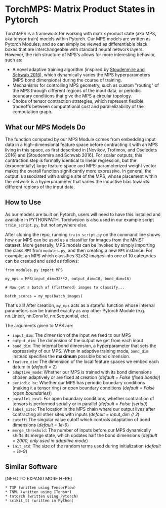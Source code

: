 # TorchMPS: Matrix Product States in Pytorch

TorchMPS is a framework for working with matrix product state (aka MPS, 
aka tensor train) models within Pytorch. Our MPS models are written 
as Pytorch Modules, and so can simply be viewed as differentiable black 
boxes that are interchangeable with standard neural network layers. However, 
the rich structure of MPS's allows for more interesting behavior, such as:

 * A novel adaptive training algorithm (inspired by [Stoudenmire and Schwab 2016][S&S]),
   which dynamically varies the MPS hyperparameters (MPS bond dimensions) during 
   the course of training.
 * Mechanisms for controlling MPS geometry, such as custom "routing" of the MPS 
   through different regions of the input data, or periodic boundary conditions 
   that give the MPS a circular topology.
 * Choice of tensor contraction strategies, which represent flexible tradeoffs 
   between computational cost and parallelizability of the computation graph.

## What our MPS Models Do

The function computed by our MPS Module comes from embedding 
input data in a high-dimensional feature space before contracting it with an 
MPS living in this space, as first described in [Novikov, Trofimov, and Oseledets 2016] 
and [Stoudenmire and Schwab 2016]. For scalar outputs, this contraction step is
formally identical to linear regression, but the (exponentially) large feature space and
MPS-parameterized weight vector makes the overall function significantly more
expressive. In general, the output is associated with a single site of the MPS,
whose placement within the network is a hyperparameter that varies the inductive
bias towards different regions of the input data.

## How to Use

As our models are built on Pytorch, users will need to have this installed and
available in PYTHONPATH. Torchvision is also used in our example script 
`train_script.py`, but not anywhere else.

After cloning the repo, running `train_script.py` on the command
line shows how our MPS can be used as a classifier for images from the MNIST dataset. 
More generally, MPS models can be invoked by simply importing 
the class `MPS` from `modules.py`, and then creating a new `MPS` instance. For 
example, an MPS which classifies 32x32 images into one of 10 categories can be 
created and used as follows:

```
from modules.py import MPS

my_mps = MPS(input_dim=32**2, output_dim=10, bond_dim=16)

# Now get a batch of (flattened) images to classify...

batch_scores = my_mps(batch_images)
```

That's all! After creation, `my_mps` acts as a stateful function whose internal parameters can be trained exactly as any other Pytorch Module (e.g. nn.Linear, nn.Conv1d, nn.Sequential, etc).

The arguments given to MPS are:

 * `input_dim`: The dimension of the input we feed to our MPS
 * `output_dim`: The dimension of the output we get from each input
 * `bond_dim`: The internal bond dimension, a hyperparameter that sets the
   expressivity of our MPS. When in adaptive training mode, `bond_dim`
   instead specifies the **maximum** possible bond dimension.
 * `feature_dim`: The dimension of the local feature spaces we embed each datum
   in (_default = 2_)
 * `adaptive_mode`: Whether our MPS is trained with its bond dimensions chosen
   adaptively or are fixed at creation (_default = False (fixed bonds)_)
 * `periodic_bc`: Whether our MPS has periodic boundary conditions (making it 
   a tensor ring) or open boundary conditions (_default = False (open boundaries)_)
 * `parallel_eval`: For open boundary conditions, whether contraction of tensors
   is performed serially or in parallel (_default = False (serial)_)
 * `label_site`: The location in the MPS chain where our output lives after
   contracting all other sites with inputs (_default = input_dim // 2_)
 * `cutoff`: The singular value cutoff which controls adaptation of bond 
   dimensions (_default = 1e-9_)
 * `merge_threshold`: The number of inputs before our MPS dynamically shifts
   its merge state, which updates half the bond dimensions (_default = 2000, 
   only used in adaptive mode_)
 * `init_std`: The size of the random terms used during initialization 
   (_default = 1e-9_)

## Similar Software

[NEED TO EXPAND MORE HERE]

    * T3F (written using TensorFlow)
    * TNML (written using ITensor)
    * tntorch (written using Pytorch)
    * scikit_tt (written in Python)

[S&S]: https://arxiv.org/abs/1605.05775
[NTO]: https://arxiv.org/abs/1605.03795